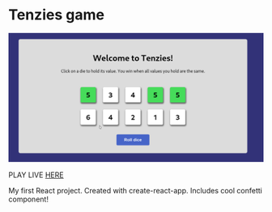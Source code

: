 # Tenzies game

![](screenshot.png)

PLAY LIVE [HERE](https://pdlmn.github.io/tenzies/)

My first React project. Created with create-react-app.
Includes cool confetti component!

